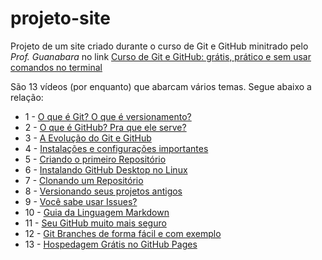 # projeto-site
 Projeto de um site criado durante o curso de Git e GitHub minitrado pelo *Prof. Guanabara* no link [Curso de Git e GitHub: grátis, prático e sem usar comandos no terminal](https://www.youtube.com/playlist?list=PLHz_AreHm4dm7ZULPAmadvNhH6vk9oNZA)
 
 São 13 vídeos (por enquanto) que abarcam vários temas.
 Segue abaixo a relação:
 
 * 1 - [O que é Git? O que é versionamento?](https://www.youtube.com/watch?v=xEKo29OWILE&list=PLHz_AreHm4dm7ZULPAmadvNhH6vk9oNZA&index=1)
 * 2 - [O que é GitHub? Pra que ele serve?](https://www.youtube.com/watch?v=hcZ0qtwvN1w&list=PLHz_AreHm4dm7ZULPAmadvNhH6vk9oNZA&index=2)
 * 3 - [A Evolução do Git e GitHub](https://www.youtube.com/watch?v=CJtrNuTTs4Q&list=PLHz_AreHm4dm7ZULPAmadvNhH6vk9oNZA&index=3)
 * 4 - [Instalações e configurações importantes](https://www.youtube.com/watch?v=gMh6lrXibWY&list=PLHz_AreHm4dm7ZULPAmadvNhH6vk9oNZA&index=4)
 * 5 - [Criando o primeiro Repositório](https://www.youtube.com/watch?v=5BYm7UdCrX0&list=PLHz_AreHm4dm7ZULPAmadvNhH6vk9oNZA&index=5)
 * 6 - [Instalando GitHub Desktop no Linux](https://www.youtube.com/watch?v=CSyEYiG8sFI&list=PLHz_AreHm4dm7ZULPAmadvNhH6vk9oNZA&index=6)
 * 7 - [Clonando um Repositório](https://www.youtube.com/watch?v=OlArEishhQg&list=PLHz_AreHm4dm7ZULPAmadvNhH6vk9oNZA&index=7)
 * 8 - [Versionando seus projetos antigos](https://www.youtube.com/watch?v=065NQCDSMb0&list=PLHz_AreHm4dm7ZULPAmadvNhH6vk9oNZA&index=8)
 * 9 - [Você sabe usar Issues?](https://www.youtube.com/watch?v=mUZOySyVcuQ&list=PLHz_AreHm4dm7ZULPAmadvNhH6vk9oNZA&index=9)
 * 10 - [Guia da Linguagem Markdown](https://www.youtube.com/watch?v=LntSB-gl-ZI&list=PLHz_AreHm4dm7ZULPAmadvNhH6vk9oNZA&index=10)
 * 11 - [Seu GitHub muito mais seguro](https://www.youtube.com/watch?v=bsI6P_IM_hg&list=PLHz_AreHm4dm7ZULPAmadvNhH6vk9oNZA&index=11)
 * 12 - [Git Branches de forma fácil e com exemplo](https://www.youtube.com/watch?v=xAOBQtSVI_k&list=PLHz_AreHm4dm7ZULPAmadvNhH6vk9oNZA&index=12)
 * 13 - [Hospedagem Grátis no GitHub Pages](https://www.youtube.com/watch?v=2Y0HXnYpn9E&list=PLHz_AreHm4dm7ZULPAmadvNhH6vk9oNZA&index=13)
